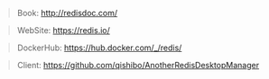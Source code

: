 
>Book: http://redisdoc.com/

>WebSite: https://redis.io/

>DockerHub: https://hub.docker.com/_/redis/ 

>Client: https://github.com/qishibo/AnotherRedisDesktopManager